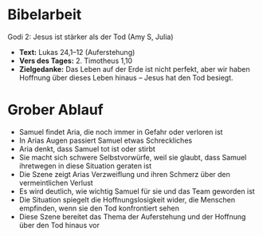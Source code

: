 # Bibelarbeit
Godi 2: Jesus ist stärker als der Tod (Amy S, Julia)
- **Text:** Lukas 24,1–12 (Auferstehung)
- **Vers des Tages:** 2. Timotheus 1,10
- **Zielgedanke:** Das Leben auf der Erde ist nicht perfekt, aber wir haben Hoffnung über dieses Leben hinaus – Jesus hat den Tod besiegt.

# Grober Ablauf

- Samuel findet Aria, die noch immer in Gefahr oder verloren ist
- In Arias Augen passiert Samuel etwas Schreckliches
- Aria denkt, dass Samuel tot ist oder stirbt
- Sie macht sich schwere Selbstvorwürfe, weil sie glaubt, dass Samuel ihretwegen in diese Situation geraten ist
- Die Szene zeigt Arias Verzweiflung und ihren Schmerz über den vermeintlichen Verlust
- Es wird deutlich, wie wichtig Samuel für sie und das Team geworden ist
- Die Situation spiegelt die Hoffnungslosigkeit wider, die Menschen empfinden, wenn sie den Tod konfrontiert sehen
- Diese Szene bereitet das Thema der Auferstehung und der Hoffnung über den Tod hinaus vor

